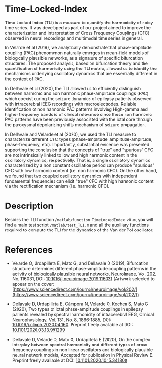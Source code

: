 # Time-Locked-Index
Time Locked Index (TLI) is a measure to quantify the harmonicity of noisy time series. It was developed as part of our project aimed to improve the characterization and interpretation of Cross Frequency Couplings (CFC) observed in neural recordings and multimodal time series in general.

In Velarde et al (2019), we analytically demonstrate that phase-amplitude coupling (PAC) phenomenon naturally emerges in mean-field models of biologically plausible networks, as a signature of specific bifurcation structures. The proposed analysis, based on bifurcation theory and the quantification of harmonicity using the TLI metric, allowed us to identify the mechanisms underlying oscillatory dynamics that are essentially different in the context of PAC.

In Dellavale et al (2020), the TLI allowed us to efficiently distinguish between harmonic and non harmonic phase-amplitude couplings (PAC) which coexist during the seizure dynamics of epilepsy patients observed with intracerebral iEEG recordings with macroelectrodes. Reliable identification of non harmonic PAC patterns involving High-gamma and higher frequency bands is of clinical relevance since these non harmonic PAC patterns have been previously associated with the ictal core through the paroxysmal depolarizing shifts mechanism of seizure propagation.

In Dellavale and Velarde et al (2020), we used the TLI measure to characterize different CFC types (phase-amplitude, amplitude-amplitude, phase-frequency, etc). Importantly, substantial evidence was presented supporting the conclusion that the concepts of "true" and "spurious" CFC are not intrinsically linked to low and high harmonic content in the oscillatory dynamics, respectivelly. That is, a single oscillatory dynamics characterized by a non constant oscillation period can produce "spurious" CFC with low harmonic content (i.e. non harmonic CFC). On the other hand, we found that two coupled oscillatory dynamics with independent fundamental frequencies can elicit "true" CFC with high harmonic content via the rectification mechanism (i.e. harmonic CFC).

# Description
Besides the TLI function `/matlab/function_TimeLockedIndex_v0.m`, you will find a main test script `/matlab/test_TLI.m` and all the auxiliary functions required to compute the TLI for the dynamics of the Van der Pol oscillator.

# References

- Velarde O, Urdapilleta E, Mato G, and Dellavale D (2019), Bifurcation structure determines different phase-amplitude coupling patterns in the activity of biologically plausible neural networks, NeuroImage, Vol. 202, No. 116031, DOI: [10.1016/j.neuroimage.2019.116031](https://doi.org/10.1016/j.neuroimage.2019.116031)
  (Artwork selected to appear on the cover: [https://www.sciencedirect.com/journal/neuroimage/vol/202/](https://www.sciencedirect.com/journal/neuroimage/vol/202/))

- Dellavale D, Urdapilleta E, Cámpora N, Velarde O, Kochen S, Mato G (2020), Two types of ictal phase-amplitude couplings in epilepsy patients revealed by spectral harmonicity of intracerebral EEG, Clinical Neurophysiology, Vol. 131, No. 8, 1866-1885, DOI: [10.1016/j.clinph.2020.04.160](https://doi.org/10.1016/j.clinph.2020.04.160). Preprint freely available at DOI: [10.1101/2020.03.13.991299](https://doi.org/10.1101/2020.03.13.991299)

- Dellavale D, Velarde O, Mato G, Urdapilleta E (2020), On the complex interplay between spectral harmonicity and different types of cross frequency couplings in non linear oscillators and biologically plausible neural network models, Accepted for publication in Physical Review E. Preprint freely available at DOI: [10.1101/2020.10.15.341800](https://doi.org/10.1101/2020.10.15.341800)
